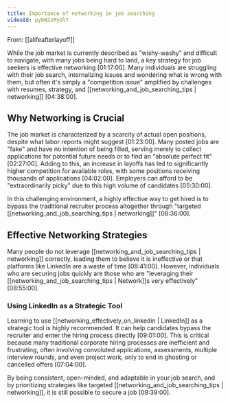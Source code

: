 ```yaml
---
title: Importance of networking in job searching
videoId: pybW2zRyOlY
---
```


From: [[alifeafterlayoff]] <br/> 

While the job market is currently described as "wishy-washy" and difficult to navigate, with many jobs being hard to land, a key strategy for job seekers is effective networking <a class="yt-timestamp" data-t="01:17:00">[01:17:00]</a>. Many individuals are struggling with their job search, internalizing issues and wondering what is wrong with them, but often it's simply a "competition issue" amplified by challenges with resumes, strategy, and [[networking_and_job_searching_tips | networking]] <a class="yt-timestamp" data-t="04:38:00">[04:38:00]</a>.

## Why Networking is Crucial

The job market is characterized by a scarcity of actual open positions, despite what labor reports might suggest <a class="yt-timestamp" data-t="01:23:00">[01:23:00]</a>. Many posted jobs are "fake" and have no intention of being filled, serving merely to collect applications for potential future needs or to find an "absolute perfect fit" <a class="yt-timestamp" data-t="02:27:00">[02:27:00]</a>. Adding to this, an increase in layoffs has led to significantly higher competition for available roles, with some positions receiving thousands of applications <a class="yt-timestamp" data-t="04:02:00">[04:02:00]</a>. Employers can afford to be "extraordinarily picky" due to this high volume of candidates <a class="yt-timestamp" data-t="05:30:00">[05:30:00]</a>.

In this challenging environment, a highly effective way to get hired is to bypass the traditional recruiter process altogether through "targeted [[networking_and_job_searching_tips | networking]]" <a class="yt-timestamp" data-t="08:36:00">[08:36:00]</a>.

## Effective Networking Strategies

Many people do not leverage [[networking_and_job_searching_tips | networking]] correctly, leading them to believe it is ineffective or that platforms like LinkedIn are a waste of time <a class="yt-timestamp" data-t="08:41:00">[08:41:00]</a>. However, individuals who are securing jobs quickly are those who are "leveraging their [[networking_and_job_searching_tips | Network]]s very effectively" <a class="yt-timestamp" data-t="08:55:00">[08:55:00]</a>.

### Using LinkedIn as a Strategic Tool
Learning to use [[networking_effectively_on_linkedin | LinkedIn]] as a strategic tool is highly recommended. It can help candidates bypass the recruiter and enter the hiring process directly <a class="yt-timestamp" data-t="09:01:00">[09:01:00]</a>. This is critical because many traditional corporate hiring processes are inefficient and frustrating, often involving convoluted applications, assessments, multiple interview rounds, and even project work, only to end in ghosting or cancelled offers <a class="yt-timestamp" data-t="07:04:00">[07:04:00]</a>.

By being consistent, open-minded, and adaptable in your job search, and by prioritizing strategies like targeted [[networking_and_job_searching_tips | networking]], it is still possible to secure a job <a class="yt-timestamp" data-t="09:39:00">[09:39:00]</a>.
